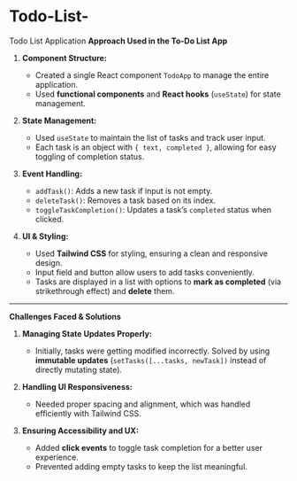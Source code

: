 # Todo-List-
Todo List Application
**Approach Used in the To-Do List App**  
1. **Component Structure:**  
   - Created a single React component `TodoApp` to manage the entire application.  
   - Used **functional components** and **React hooks** (`useState`) for state management.  

2. **State Management:**  
   - Used `useState` to maintain the list of tasks and track user input.  
   - Each task is an object with `{ text, completed }`, allowing for easy toggling of completion status.  

3. **Event Handling:**  
   - `addTask()`: Adds a new task if input is not empty.  
   - `deleteTask()`: Removes a task based on its index.  
   - `toggleTaskCompletion()`: Updates a task’s `completed` status when clicked.  

4. **UI & Styling:**  
   - Used **Tailwind CSS** for styling, ensuring a clean and responsive design.  
   - Input field and button allow users to add tasks conveniently.  
   - Tasks are displayed in a list with options to **mark as completed** (via strikethrough effect) and **delete** them.  

---

**Challenges Faced & Solutions**
1. **Managing State Updates Properly:**  
   - Initially, tasks were getting modified incorrectly. Solved by using **immutable updates** (`setTasks([...tasks, newTask])` instead of directly mutating state).  

2. **Handling UI Responsiveness:**  
   - Needed proper spacing and alignment, which was handled efficiently with Tailwind CSS.  

3. **Ensuring Accessibility and UX:**  
   - Added **click events** to toggle task completion for a better user experience.  
   - Prevented adding empty tasks to keep the list meaningful.  

